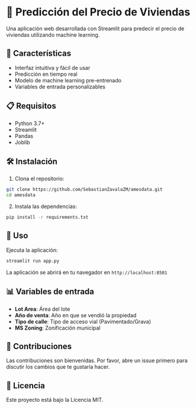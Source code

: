 # 🏡 Predicción del Precio de Viviendas

Una aplicación web desarrollada con Streamlit para predecir el precio de viviendas utilizando machine learning.

## 🚀 Características

- Interfaz intuitiva y fácil de usar
- Predicción en tiempo real
- Modelo de machine learning pre-entrenado
- Variables de entrada personalizables

## 📋 Requisitos

- Python 3.7+
- Streamlit
- Pandas
- Joblib

## 🛠️ Instalación

1. Clona el repositorio:
```bash
git clone https://github.com/SebastianZavalaZM/amesdata.git
cd amesdata
```

2. Instala las dependencias:
```bash
pip install -r requirements.txt
```

## 🎯 Uso

Ejecuta la aplicación:
```bash
streamlit run app.py
```

La aplicación se abrirá en tu navegador en `http://localhost:8501`

## 📊 Variables de entrada

- **Lot Area**: Área del lote
- **Año de venta**: Año en que se vendió la propiedad
- **Tipo de calle**: Tipo de acceso vial (Pavimentado/Grava)
- **MS Zoning**: Zonificación municipal

## 🤝 Contribuciones

Las contribuciones son bienvenidas. Por favor, abre un issue primero para discutir los cambios que te gustaría hacer.

## 📄 Licencia

Este proyecto está bajo la Licencia MIT.
